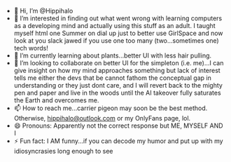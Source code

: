 - 👋 Hi, I’m @Hippihalo
- 👀 I’m interested in finding out what went wrong with learning computers as a developing mind and actually using this stuff as an adult.  I taught myself html one Summer on dial up just to better use GirlSpace and now look at you slack jawed if you use one too many (two...sometimes one) tech words!
- 🌱 I’m currently learning about plants...better UI with less hair pulling.
- 💞️ I’m looking to collaborate on better UI for the simpleton (i.e. me)...I can give insight on how my mind approaches something but lack of interest tells me either the devs that be cannot fathom the conceptual gap in understanding or they just dont care, and I will revert back to the mighty pen and paper and live in the woods until the AI takeover fully saturates the Earth and overcomes me.
- 📫 How to reach me...carrier pigeon may soon be the best method.  Otherwise, hippihalo@outlook.com or my OnlyFans page, lol.
- 😄 Pronouns: Apparently not the correct response but ME, MYSELF AND I  
- ⚡ Fun fact: I AM funny...if you can decode my humor and put up with my idiosyncrasies long enough to see 

<!---
Hippihalo/Hippihalo is a ✨ special ✨ repository because its `README.md` (this file) appears on your GitHub profile.
You can click the Preview link to take a look at your changes.
--->
